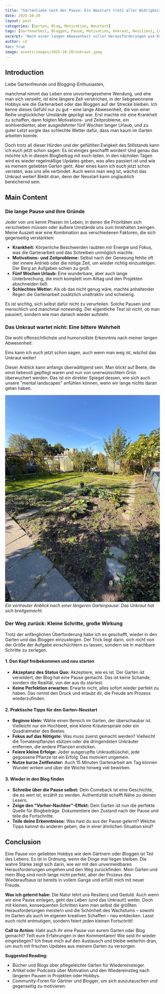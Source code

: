 ```yaml
---
title: "Gartenliebe nach der Pause: Ein Neustart trotz aller Widrigkeiten"
date: 2025-10-20
layout: post
categories: [Garten, Blog, Motivation, Neustart]
tags: [Gartenarbeit, Bloggen, Pause, Motivation, Unkraut, Resilienz, Comeback]
excerpt: "Nach einer langen Abwesenheit voller Herausforderungen wie Krankheit, Urlaub und Wetterkapriolen kehre ich zurück zum Garten und Blog. Ein inspirierender Blick auf den Neustart und wie man trotz Unkraut Berge versetzt."
author: cd
toc: true
image: assets/images/2025-10-20/unkraut.jpeg
---
```


## Introduction

Liebe Gartenfreunde und Blogging-Enthusiasten,

manchmal nimmt das Leben eine unvorhergesehene Wendung, und ehe man sich versieht, ist eine längere Zeit verstrichen, in der liebgewonnene Hobbys wie die Gartenarbeit oder das Bloggen auf der Strecke bleiben. Ich kenne dieses Gefühl nur zu gut – eine lange Abwesenheit, die von einer Reihe unglücklicher Umstände geprägt war. Erst machte mir eine Krankheit zu schaffen, dann folgten Motivations- und Zeitprobleme, ein wohlverdienter, aber ausgedehnter fünf Wochen langer Urlaub, und zu guter Letzt sorgte das schlechte Wetter dafür, dass man kaum im Garten arbeiten konnte.

Doch trotz all dieser Hürden und der gefühlten Ewigkeit des Stillstands kann ich euch jetzt schon sagen: Es ist einiges geschafft worden! Und genau das möchte ich in diesem Blogbeitrag mit euch teilen. In den nächsten Tagen wird es wieder regelmäßige Updates geben, was alles passiert ist und wie es meinem geliebten Garten geht. Aber eines kann ich euch jetzt schon verraten, was uns alle verbindet: Auch wenn man weg ist, wächst das Unkraut weiter! Bleibt dran, denn der Neustart kann unglaublich bereichernd sein.

## Main Content

### Die lange Pause und ihre Gründe

Jeder von uns kennt Phasen im Leben, in denen die Prioritäten sich verschieben müssen oder äußere Umstände uns zum Innehalten zwingen. Meine Auszeit war eine Kombination aus verschiedenen Faktoren, die sich gegenseitig verstärkten:

*   **Krankheit:** Körperliche Beschwerden raubten mir Energie und Fokus, was die Gartenarbeit und das Schreiben unmöglich machte.
*   **Motivations- und Zeitprobleme:** Selbst nach der Genesung fehlte oft der innere Antrieb oder die nötige Zeit, um wieder richtig einzusteigen. Der Berg an Aufgaben schien zu groß.
*   **Fünf Wochen Urlaub:** Eine wunderbare, aber auch lange Unterbrechung, die mich komplett vom Alltag und den Projekten abschneiden ließ.
*   **Schlechtes Wetter:** Als ob das nicht genug wäre, machte anhaltender Regen die Gartenarbeit zusätzlich unattraktiv und schwierig.

Es ist wichtig, sich selbst dafür nicht zu verurteilen. Solche Pausen sind menschlich und manchmal notwendig. Der eigentliche Test ist nicht, ob man pausiert, sondern wie man danach wieder aufsteht.

### Das Unkraut wartet nicht: Eine bittere Wahrheit

Die wohl offensichtlichste und humorvollste Erkenntnis nach meiner langen Abwesenheit:

Eins kann ich euch jetzt schon sagen, auch wenn man weg ist, wächst das Unkraut weiter!

Dieser Anblick kann anfangs überwältigend sein. Man blickt auf Beete, die einst liebevoll gepflegt waren und nun von unerwünschtem Grün überwuchert werden. Das ist ein direkter Spiegel dessen, wie sich auch unsere "mental landscapes" anfühlen können, wenn wir lange nichts daran getan haben.

![Unkraut nach 4 Wochen](/assets/images/2025-10-20/unkraut.jpeg)
*Ein vertrauter Anblick nach einer längeren Gartenpause: Das Unkraut hat sich breitgemacht.*

### Der Weg zurück: Kleine Schritte, große Wirkung

Trotz der anfänglichen Überforderung habe ich es geschafft, wieder in den Garten und das Bloggen einzusteigen. Der Trick liegt darin, sich nicht von der Größe der Aufgabe einschüchtern zu lassen, sondern sie in machbare Schritte zu zerlegen.

#### 1. Den Kopf freibekommen und neu starten

*   **Akzeptanz des Status Quo:** Akzeptiere, wie es ist. Der Garten ist verwildert, der Blog hat eine Pause gemacht. Das ist keine Schande, sondern die Realität, von der aus du startest.
*   **Keine Perfektion erwarten:** Erwarte nicht, alles sofort wieder perfekt zu haben. Das nimmt den Druck und erlaubt dir, die Freude am Prozess wiederzufinden.

#### 2. Praktische Tipps für den Garten-Neustart

*   **Beginne klein:** Wähle einen Bereich im Garten, der überschaubar ist. Vielleicht nur ein Hochbeet, eine kleine Kräuterspirale oder ein Quadratmeter des Beetes.
*   **Fokus auf das Nötigste:** Was muss zuerst gemacht werden? Vielleicht die Tomatenpflanzen stützen oder die dringendsten Unkräuter entfernen, die andere Pflanzen ersticken.
*   **Feiere kleine Erfolge:** Jeder ausgerupfte Unkrautbüschel, jede gegossene Pflanze ist ein Erfolg. Das motiviert ungemein.
*   **Nutze kurze Zeitfenster:** Auch 15 Minuten Gartenarbeit am Tag können Wunder wirken und über die Woche hinweg viel bewirken.

#### 3. Wieder in den Blog finden

*   **Schreibe über die Pause selbst:** Dein Comeback ist eine Geschichte, die es wert ist, erzählt zu werden. Authentizität schafft Nähe zu deinen Lesern.
*   **Zeige den "Vorher-Nachher"-Effekt:** Dein Garten ist nun die perfekte Quelle für Blogbeiträge. Dokumentiere den Zustand nach der Pause und teile die Fortschritte.
*   **Teile deine Erkenntnisse:** Was hast du aus der Pause gelernt? Welche Tipps kannst du anderen geben, die in einer ähnlichen Situation sind?

## Conclusion

Eine Pause von geliebten Hobbys wie dem Gärtnern oder Bloggen ist Teil des Lebens. Es ist in Ordnung, wenn die Dinge mal liegen bleiben. Die wahre Stärke zeigt sich darin, wie wir mit den unvermeidbaren Herausforderungen umgehen und den Weg zurückfinden. Mein Garten und mein Blog sind noch lange nicht perfekt, aber der Prozess des Wiederaufbaus ist bereits in vollem Gange und erfüllt mich mit neuer Freude.

**Was ich gelernt habe:**
Die Natur lehrt uns Resilienz und Geduld. Auch wenn wir eine Pause einlegen, geht das Leben (und das Unkraut!) weiter. Doch mit kleinen, konsequenten Schritten kann man selbst die größten Herausforderungen meistern und die Schönheit des Wachstums – sowohl im Garten als auch im eigenen kreativen Schaffen – neu entdecken. Lasst euch nicht entmutigen, sondern feiert jeden kleinen Fortschritt!

**Call to Action:**
Habt auch ihr eine Pause von eurem Garten oder Blog gemacht? Teilt eure Erfahrungen in den Kommentaren! Wie seid ihr wieder eingestiegen? Ich freue mich auf den Austausch und bleibe weiterhin dran, um euch mit frischen Updates aus meinem Garten zu versorgen.

**Suggested Reading:**
*   Bücher und Blogs über pflegeleichte Gärten für Wiedereinsteiger.
*   Artikel oder Podcasts über Motivation und den Wiedereinstieg nach längeren Pausen in Projekten oder Hobbys.
*   Community-Foren für Gärtner und Blogger, um sich auszutauschen und gegenseitig zu motivieren.
